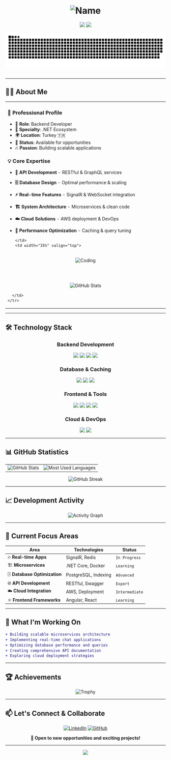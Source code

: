<!-- Modern Minimalist Header -->
<div align="center">
  <br>
  <h1>
    <img src="https://readme-typing-svg.herokuapp.com?font=JetBrains+Mono&size=35&duration=2000&pause=1000&color=00D8FF&center=true&vCenter=true&width=500&lines=Eray+Y%C3%BCksek" alt="Name" />
  </h1>
  
  <p align="center">
    <img src="https://img.shields.io/badge/.NET%20Backend%20Developer-512BD4?style=flat-square&logo=.net&logoColor=white&labelColor=0D1117" />
    <img src="https://img.shields.io/badge/Building%20Scalable%20APIs-00D8FF?style=flat-square&logoColor=white&labelColor=0D1117" />
  </p>
  
  <div align="center">
    <img src="https://github.com/1999AZZAR/1999AZZAR/blob/readme/resources/img/grid-snake.svg" alt="snake" />
  </div>
  <br>
</div>

---

## 👨‍💻 **About Me**

<div align="center">
  <table>
    <tr>
      <td width="65%" valign="top">
        
### 🚀 **Professional Profile**
- 💼 **Role**: Backend Developer  
- 🎯 **Specialty**: .NET Ecosystem  
- 🌍 **Location**: Turkey 🇹🇷  
- 📧 **Status**: Available for opportunities  
- 🔥 **Passion**: Building scalable applications  

### 💡 **Core Expertise**
- **🎯 API Development** - RESTful & GraphQL services  
- **🗄️ Database Design** - Optimal performance & scaling  
- **⚡ Real-time Features** - SignalR & WebSocket integration  
- **🏗️ System Architecture** - Microservices & clean code  
- **☁️ Cloud Solutions** - AWS deployment & DevOps  
- **🔧 Performance Optimization** - Caching & query tuning  

      </td>
      <td width="35%" valign="top">
        
<div align="center">
  <br>
  <img src="https://media.giphy.com/media/L1R1tvI9svkIWwpVYr/giphy.gif" width="280" alt="Coding"/>
  
  <br><br>
  
  <img src="https://github-readme-stats.vercel.app/api?username=ErayYuksek&show_icons=true&theme=transparent&hide_border=true&title_color=00D8FF&text_color=ffffff&icon_color=00D8FF&bg_color=00000000&hide=issues&card_width=300" alt="GitHub Stats" />
</div>

      </td>
    </tr>
  </table>
</div>

---

## 🛠️ **Technology Stack**

<div align="center">

### **Backend Development**
<p>
  <img src="https://img.shields.io/badge/.NET-512BD4?style=for-the-badge&logo=dotnet&logoColor=white" />
  <img src="https://img.shields.io/badge/C%23-239120?style=for-the-badge&logo=csharp&logoColor=white" />
  <img src="https://img.shields.io/badge/SignalR-512BD4?style=for-the-badge&logo=signalr&logoColor=white" />
  <img src="https://img.shields.io/badge/Entity_Framework-512BD4?style=for-the-badge&logo=.net&logoColor=white" />
</p>

### **Database & Caching**
<p>
  <img src="https://img.shields.io/badge/PostgreSQL-336791?style=for-the-badge&logo=postgresql&logoColor=white" />
  <img src="https://img.shields.io/badge/SQL_Server-CC2927?style=for-the-badge&logo=microsoftsqlserver&logoColor=white" />
  <img src="https://img.shields.io/badge/Redis-DC382D?style=for-the-badge&logo=redis&logoColor=white" />
</p>

### **Frontend & Tools**
<p>
  <img src="https://img.shields.io/badge/Angular-DD0031?style=for-the-badge&logo=angular&logoColor=white" />
  <img src="https://img.shields.io/badge/React-20232A?style=for-the-badge&logo=react&logoColor=61DAFB" />
  <img src="https://img.shields.io/badge/Bootstrap-7952B3?style=for-the-badge&logo=bootstrap&logoColor=white" />
  <img src="https://img.shields.io/badge/Swagger-85EA2D?style=for-the-badge&logo=swagger&logoColor=black" />
</p>

### **Cloud & DevOps**
<p>
  <img src="https://img.shields.io/badge/AWS-232F3E?style=for-the-badge&logo=amazonaws&logoColor=white" />
  <img src="https://img.shields.io/badge/Postman-FF6C37?style=for-the-badge&logo=postman&logoColor=white" />
</p>

</div>

---

## 📊 **GitHub Statistics**

<div align="center">
  <table>
    <tr>
      <td>
        <img height="180em" src="https://github-readme-stats.vercel.app/api?username=ErayYuksek&show_icons=true&theme=tokyonight&include_all_commits=true&count_private=true&hide_border=true&bg_color=0D1117&title_color=38BDF8&text_color=ffffff&icon_color=00D8FF&disable_animations=false" alt="GitHub Stats" />
      </td>
      <td>
        <img height="180em" src="https://github-readme-stats.vercel.app/api/top-langs/?username=ErayYuksek&layout=compact&theme=tokyonight&hide_border=true&bg_color=0D1117&title_color=38BDF8&text_color=ffffff&langs_count=6&hide=html,css&disable_animations=false" alt="Most Used Languages" />
      </td>
    </tr>
  </table>
</div>

<div align="center">
  <img src="https://github-readme-streak-stats.herokuapp.com?user=ErayYuksek&theme=tokyonight&hide_border=true&background=0D1117&stroke=38BDF8&ring=38BDF8&fire=FF6B6B&currStreakLabel=38BDF8&disable_animations=false" alt="GitHub Streak" />
</div>

---

## 📈 **Development Activity**

<div align="center">
  <img src="https://github-readme-activity-graph.vercel.app/graph?username=ErayYuksek&theme=tokyo-night&bg_color=0D1117&color=38BDF8&line=00D8FF&point=FF6B6B&area=true&hide_border=true" alt="Activity Graph" />
</div>

---

## 🎯 **Current Focus Areas**

<div align="center">
  
| **Area** | **Technologies** | **Status** |
|----------|------------------|------------|
| 🔥 **Real-time Apps** | SignalR, Redis | `In Progress` |
| 🏗️ **Microservices** | .NET Core, Docker | `Learning` |
| 🗄️ **Database Optimization** | PostgreSQL, Indexing | `Advanced` |
| 🌐 **API Development** | RESTful, Swagger | `Expert` |
| ☁️ **Cloud Integration** | AWS, Deployment | `Intermediate` |
| ⚛️ **Frontend Frameworks** | Angular, React | `Learning` |

</div>

---

## 💼 **What I'm Working On**

```diff
+ Building scalable microservices architecture
+ Implementing real-time chat applications
+ Optimizing database performance and queries  
+ Creating comprehensive API documentation
+ Exploring cloud deployment strategies
```

---

## 🏆 **Achievements**

<div align="center">
  <img src="https://github-profile-trophy.vercel.app/?username=ErayYuksek&theme=tokyonight&no-frame=true&no-bg=true&margin-w=4&row=1&column=6" alt="Trophy" />
</div>

---

## 📫 **Let's Connect & Collaborate**

<div align="center">
  
[![LinkedIn](https://img.shields.io/badge/LinkedIn-0077B5?style=for-the-badge&logo=linkedin&logoColor=white)](https://www.linkedin.com/in/eray-y-6a671a322/)
[![GitHub](https://img.shields.io/badge/GitHub-100000?style=for-the-badge&logo=github&logoColor=white)](https://github.com/ErayYuksek)

**🚀 Open to new opportunities and exciting projects!**

</div>

---

<!-- Professional Footer -->
<div align="center">
  <img src="https://capsule-render.vercel.app/api?type=waving&color=0d1117,1a1a2e,16213e&height=120&section=footer&reversal=true" />
</div>
